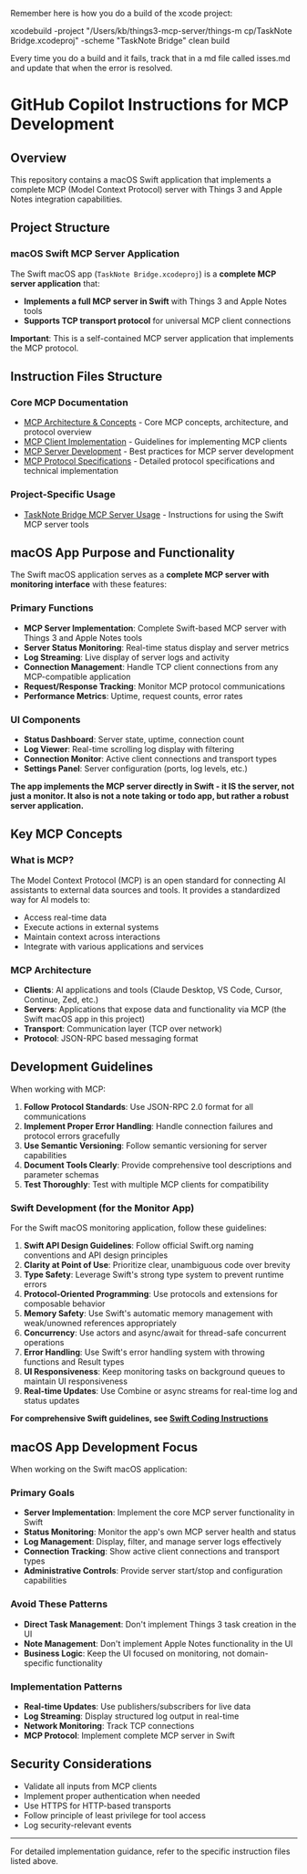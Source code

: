 Remember here is how you do a build of the xcode project:

xcodebuild -project "/Users/kb/things3-mcp-server/things-m
cp/TaskNote Bridge.xcodeproj" -scheme "TaskNote Bridge" clean build


Every time you do a build and it fails, track that in a md file called isses.md and update that when the error is resolved. 

# GitHub Copilot Instructions for MCP Development

## Overview
This repository contains a macOS Swift application that implements a complete MCP (Model Context Protocol) server with Things 3 and Apple Notes integration capabilities.

## Project Structure

### macOS Swift MCP Server Application
The Swift macOS app (`TaskNote Bridge.xcodeproj`) is a **complete MCP server application** that:
- **Implements a full MCP server in Swift** with Things 3 and Apple Notes tools
- **Supports TCP transport protocol** for universal MCP client connections

**Important**: This is a self-contained MCP server application that implements the MCP protocol.

## Instruction Files Structure

### Core MCP Documentation
- [MCP Architecture & Concepts](./mcp-architecture.md) - Core MCP concepts, architecture, and protocol overview
- [MCP Client Implementation](./mcp-client-implementation.md) - Guidelines for implementing MCP clients
- [MCP Server Development](./mcp-server-development.md) - Best practices for MCP server development
- [MCP Protocol Specifications](./mcp-protocol-specs.md) - Detailed protocol specifications and technical implementation

### Project-Specific Usage
- [TaskNote Bridge MCP Server Usage](./things-mcp-usage.md) - Instructions for using the Swift MCP server tools

## macOS App Purpose and Functionality

The Swift macOS application serves as a **complete MCP server with monitoring interface** with these features:

### Primary Functions
- **MCP Server Implementation**: Complete Swift-based MCP server with Things 3 and Apple Notes tools
- **Server Status Monitoring**: Real-time status display and server metrics
- **Log Streaming**: Live display of server logs and activity
- **Connection Management**: Handle TCP client connections from any MCP-compatible application
- **Request/Response Tracking**: Monitor MCP protocol communications
- **Performance Metrics**: Uptime, request counts, error rates

### UI Components
- **Status Dashboard**: Server state, uptime, connection count
- **Log Viewer**: Real-time scrolling log display with filtering
- **Connection Monitor**: Active client connections and transport types
- **Settings Panel**: Server configuration (ports, log levels, etc.)

**The app implements the MCP server directly in Swift - it IS the server, not just a monitor. It also is not a note taking or todo app, but rather a robust server application.**

## Key MCP Concepts

### What is MCP?
The Model Context Protocol (MCP) is an open standard for connecting AI assistants to external data sources and tools. It provides a standardized way for AI models to:
- Access real-time data
- Execute actions in external systems
- Maintain context across interactions
- Integrate with various applications and services

### MCP Architecture
- **Clients**: AI applications and tools (Claude Desktop, VS Code, Cursor, Continue, Zed, etc.)
- **Servers**: Applications that expose data and functionality via MCP (the Swift macOS app in this project)
- **Transport**: Communication layer (TCP over network)
- **Protocol**: JSON-RPC based messaging format

## Development Guidelines

When working with MCP:

1. **Follow Protocol Standards**: Use JSON-RPC 2.0 format for all communications
2. **Implement Proper Error Handling**: Handle connection failures and protocol errors gracefully
3. **Use Semantic Versioning**: Follow semantic versioning for server capabilities
4. **Document Tools Clearly**: Provide comprehensive tool descriptions and parameter schemas
5. **Test Thoroughly**: Test with multiple MCP clients for compatibility

### Swift Development (for the Monitor App)
For the Swift macOS monitoring application, follow these guidelines:

1. **Swift API Design Guidelines**: Follow official Swift.org naming conventions and API design principles
2. **Clarity at Point of Use**: Prioritize clear, unambiguous code over brevity
3. **Type Safety**: Leverage Swift's strong type system to prevent runtime errors
4. **Protocol-Oriented Programming**: Use protocols and extensions for composable behavior
5. **Memory Safety**: Use Swift's automatic memory management with weak/unowned references appropriately
6. **Concurrency**: Use actors and async/await for thread-safe concurrent operations
7. **Error Handling**: Use Swift's error handling system with throwing functions and Result types
8. **UI Responsiveness**: Keep monitoring tasks on background queues to maintain UI responsiveness
9. **Real-time Updates**: Use Combine or async streams for real-time log and status updates

**For comprehensive Swift guidelines, see [Swift Coding Instructions](./swift-coding-instructions.md)**

## macOS App Development Focus

When working on the Swift macOS application:

### Primary Goals
- **Server Implementation**: Implement the core MCP server functionality in Swift
- **Status Monitoring**: Monitor the app's own MCP server health and status
- **Log Management**: Display, filter, and manage server logs effectively
- **Connection Tracking**: Show active client connections and transport types
- **Administrative Controls**: Provide server start/stop and configuration capabilities

### Avoid These Patterns
- **Direct Task Management**: Don't implement Things 3 task creation in the UI
- **Note Management**: Don't implement Apple Notes functionality in the UI
- **Business Logic**: Keep the UI focused on monitoring, not domain-specific functionality

### Implementation Patterns
- **Real-time Updates**: Use publishers/subscribers for live data
- **Log Streaming**: Display structured log output in real-time
- **Network Monitoring**: Track TCP connections
- **MCP Protocol**: Implement complete MCP server in Swift

## Security Considerations

- Validate all inputs from MCP clients
- Implement proper authentication when needed
- Use HTTPS for HTTP-based transports
- Follow principle of least privilege for tool access
- Log security-relevant events

---

For detailed implementation guidance, refer to the specific instruction files listed above.
